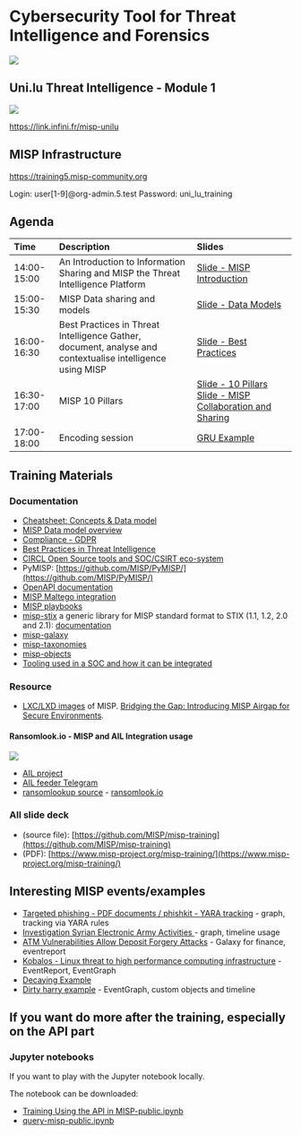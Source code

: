 # Cybersecurity Tool for Threat Intelligence and Forensics

![](http://hdoc.csirt-tooling.org/uploads/upload_13235b6957b475dc731b2a392b2fd021.png)

## Uni.lu Threat Intelligence - Module 1

![](http://hdoc.csirt-tooling.org/uploads/upload_b1ded684907729d19396c6f79e8d90cb.png)

https://link.infini.fr/misp-unilu


## MISP Infrastructure

https://training5.misp-community.org

Login: user[1-9]@org-admin.5.test
Password: uni_lu_training

## Agenda

|Time|Description|Slides| 
|:---|:---|:---|
|14:00-15:00|An Introduction to Information Sharing and MISP the Threat Intelligence Platform|[Slide - MISP Introduction](https://raw.githubusercontent.com/ngsoti/ngsoti/main/training/threat-intelligence-mod1/slides/0-misp-introduction-to-information-sharing.pdf)|
|15:00-15:30|MISP Data sharing and models|[Slide - Data Models](https://raw.githubusercontent.com/ngsoti/ngsoti/main/training/threat-intelligence-mod1/slides/MISP%20Data%20model%20overview-with-analyst-data.pdf)|
|16:00-16:30|Best Practices in Threat Intelligence Gather, document, analyse and contextualise intelligence using MISP|[Slide - Best Practices](https://raw.githubusercontent.com/ngsoti/ngsoti/main/training/threat-intelligence-mod1/slides/b.1-best-practices-in-threat-intelligence.pdf)|
|16:30-17:00|MISP 10 Pillars|[Slide - 10 Pillars](https://raw.githubusercontent.com/ngsoti/ngsoti/main/training/threat-intelligence-mod1/slides/MISP%2010%20Pillars.pdf) [Slide - MISP Collaboration and Sharing](https://raw.githubusercontent.com/ngsoti/ngsoti/main/training/threat-intelligence-mod1/slides/MISP%20Collaboration%20%26%20Sharing%20-%20Rapid%20Fire%20of%20Features.pdf)|
|17:00-18:00|Encoding session|[GRU Example](https://www.foo.be/cours/dess-20192020/pub/gru)|


## Training Materials

### Documentation
- [Cheatsheet: Concepts & Data model](https://www.misp-project.org/misp-training/cheatsheet.pdf)
- [MISP Data model overview](https://www.misp-project.org/misp-training/MISP%20Data%20model%20overview-with-analyst-data.pdf)
- [Compliance - GDPR](https://www.misp-project.org/compliance/GDPR/)
- [Best Practices in Threat Intelligence](https://www.misp-project.org/best-practices-in-threat-intelligence.html)
- [CIRCL Open Source tools and SOC/CSIRT eco-system](https://hdoc.csirt-tooling.org/rU6m8Y0BQm6a3C8_Gw7apQ#)
- PyMISP: [https://github.com/MISP/PyMISP/](https://github.com/MISP/PyMISP/)
- [OpenAPI documentation](https://www.misp-project.org/documentation/openapi.html)
- [MISP Maltego integration](https://github.com/MISP/MISP-maltego)
- [MISP playbooks](https://github.com/MISP/misp-playbooks)
- [misp-stix](https://github.com/MISP/misp-stix/) a generic library for MISP standard format to STIX (1.1, 1.2, 2.0 and 2.1): [documentation](https://github.com/MISP/misp-stix/tree/main/documentation)
- [misp-galaxy](https://www.misp-galaxy.org)
- [misp-taxonomies](https://www.misp-project.org/taxonomies.html)
- [misp-objects](https://www.misp-project.org/objects.html)
- [Tooling used in a SOC and how it can be integrated](https://hdoc.csirt-tooling.org/rU6m8Y0BQm6a3C8_Gw7apQ#)

### Resource

- [LXC/LXD images](https://images.misp-project.org/) of MISP. [Bridging the Gap: Introducing MISP Airgap for Secure Environments](https://www.misp-project.org/2024/01/12/MISP-airgap.html/).

#### Ransomlook.io - MISP and AIL Integration usage

![](http://hdoc.csirt-tooling.org/uploads/upload_68d38339e306bb60f5b71be47290eec9.png)

- [AIL project](https://github.com/ail-project/ail-framework)
- [AIL feeder Telegram](https://github.com/ail-project/ail-feeder-telegram)
- [ransomlookup source](https://github.com/RansomLook/RansomLook) - [ransomlook.io](https://ransomlook.io)

### **All slide deck**

   - (source file): [https://github.com/MISP/misp-training](https://github.com/MISP/misp-training)
   - (PDF): [https://www.misp-project.org/misp-training/](https://www.misp-project.org/misp-training/)


## Interesting MISP events/examples

- [Targeted phishing - PDF documents / phishkit - YARA tracking](https://training5.misp-community.org/events/view/5cdd3938-7134-4908-9552-173cc0a8016e) - graph, tracking via YARA rules
- [Investigation Syrian Electronic Army Activities ](https://training5.misp-community.org/events/view/c54869a6-0123-405f-b1a0-0ba3cfd759b9) - graph, timeline usage
- [ATM Vulnerabilities Allow Deposit Forgery Attacks](https://training5.misp-community.org/events/view/848a3172-1301-4cbd-8398-435b00904c20) - Galaxy for finance, eventreport
- [Kobalos - Linux threat to high performance computing infrastructure](https://training5.misp-community.org/events/view/83a7add9-76d7-47ef-9f4b-ebd07fbe880d) - EventReport, EventGraph
- [Decaying Example](https://training.misp-community.org/events/view/e6f83d22-248c-4286-91d2-8dd97b637560)
- [Dirty harry example](https://training5.misp-community.org/events/view/339b8437-13e8-4ae6-97dc-47cf909aa78d) - EventGraph, custom objects and timeline

## If you want do more after the training, especially on the API part

### Jupyter notebooks 

If you want to play with the Jupyter notebook locally. 

The notebook can be downloaded:

- [Training Using the API in MISP-public.ipynb](https://github.com/MISP/misp-training/blob/main/complementary/jupyter-notebooks/Training%20-%20Using%20the%20API%20in%20MISP-public.ipynb)
- [query-misp-public.ipynb](https://github.com/MISP/misp-training/blob/main/complementary/jupyter-notebooks/query-misp-public.ipynb)

